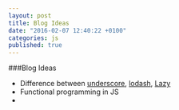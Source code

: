 ```yaml
---
layout: post
title: Blog Ideas
date: "2016-02-07 12:40:22 +0100"
categories: js
published: true
---
```



###Blog Ideas
- Difference between [underscore](http://underscorejs.org/), [lodash](https://lodash.com/docs), [Lazy](http://danieltao.com/lazy.js/docs/)
- Functional programming in JS
- 
